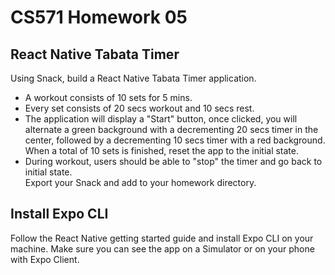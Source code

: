 # CS571 Homework 05

## React Native Tabata Timer
Using Snack, build a React Native Tabata Timer application.  
* A workout consists of 10 sets for 5 mins.
* Every set consists of 20 secs workout and 10 secs rest.
* The application will display a "Start" button, once clicked, you will alternate a green background with a decrementing 20 secs timer in the center, followed by a decrementing 10 secs timer with a red background. When a total of 10 sets is finished, reset the app to the initial state.  
* During workout, users should be able to "stop" the timer and go back to initial state.  
Export your Snack and add to your homework directory.

## Install Expo CLI
Follow the React Native getting started guide and install Expo CLI on your machine. Make sure you can see the app on a Simulator or on your phone with Expo Client.
